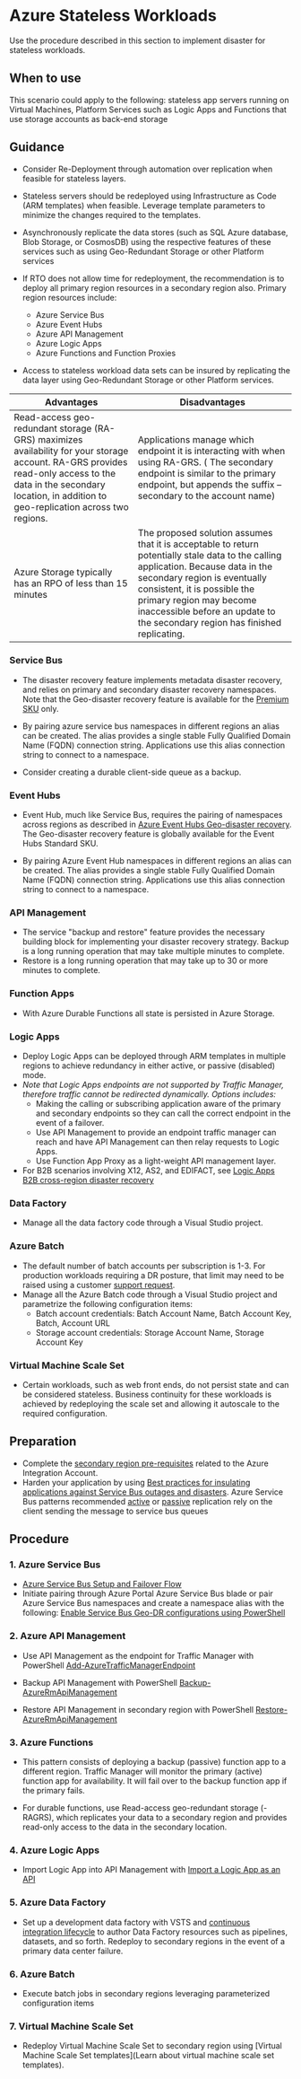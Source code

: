 # Azure Stateless Workloads

Use the procedure described in this section to implement disaster for stateless workloads.

## When to use

This scenario could apply to the following: stateless app servers running on Virtual Machines, Platform Services such as Logic Apps and Functions that use storage accounts as back-end storage

## Guidance

* Consider Re-Deployment through automation over replication when feasible for stateless layers.
* Stateless servers should be redeployed using Infrastructure as Code (ARM templates) when feasible. Leverage template parameters to minimize the changes required to the templates.
* Asynchronously replicate the data stores (such as SQL Azure database, Blob Storage, or CosmosDB) using the respective features of these services such as using Geo-Redundant Storage or other Platform services
* If RTO does not allow time for redeployment, the recommendation is to deploy all primary region resources in a secondary region also. Primary region resources include:
  * Azure Service Bus
  * Azure Event Hubs
  * Azure API Management
  * Azure Logic Apps
  * Azure Functions and Function Proxies

* Access to stateless workload data sets can be insured by replicating the data layer using Geo-Redundant Storage or other Platform services.

| __Advantages__ | __Disadvantages__ |
|------------------------------|----------------------------|
| Read-access geo-redundant storage (RA-GRS) maximizes availability for your storage account. RA-GRS provides read-only access to the data in the secondary location, in addition to geo-replication across two regions.    | Applications manage which endpoint it is interacting with when using RA-GRS. ( The secondary endpoint is similar to the primary endpoint, but appends the suffix –secondary to the account name)   |
| Azure Storage typically has an RPO of less than 15 minutes  | The proposed solution assumes that it is acceptable to return potentially stale data to the calling application. Because data in the secondary region is eventually consistent, it is possible the primary region may become inaccessible before an update to the secondary region has finished replicating.  |

### Service Bus

* The disaster recovery feature implements metadata disaster recovery, and relies on primary and secondary disaster recovery namespaces. Note that the Geo-disaster recovery feature is available for the [Premium SKU](https://docs.microsoft.com/en-us/azure/service-bus-messaging/service-bus-premium-messaging) only.

* By pairing azure service bus namespaces in different regions an alias can be created.  The alias provides a single stable Fully Qualified Domain Name (FQDN) connection string. Applications use this alias connection string to connect to a namespace.

* Consider creating a durable client-side queue as a backup.

### Event Hubs

* Event Hub, much like Service Bus, requires the pairing of namespaces across regions as described in [Azure Event Hubs Geo-disaster recovery](https://docs.microsoft.com/en-us/azure/event-hubs/event-hubs-geo-dr). The Geo-disaster recovery feature is globally available for the Event Hubs Standard SKU.

* By pairing Azure Event Hub namespaces in different regions an alias can be created.  The alias provides a single stable Fully Qualified Domain Name (FQDN) connection string. Applications use this alias connection string to connect to a namespace.

### API Management

* The service "backup and restore" feature provides the necessary building block for implementing your disaster recovery strategy. Backup is a long running operation that may take multiple minutes to complete.
* Restore is a long running operation that may take up to 30 or more minutes to complete.

### Function Apps

* With Azure Durable Functions all state is persisted in Azure Storage.

### Logic Apps

* Deploy Logic Apps can be deployed through ARM templates in multiple regions to achieve redundancy in either active, or passive (disabled) mode.
* *Note that Logic Apps endpoints are not supported by Traffic Manager, therefore traffic cannot be redirected dynamically. Options includes:*
  * Making the calling or subscribing application aware of the primary and secondary endpoints so they can call the correct endpoint in the event of a failover.
  * Use API Management to provide an endpoint traffic manager can reach and have API Management can then relay requests to Logic Apps.
  * Use Function App Proxy as a light-weight API management layer.
* For B2B scenarios involving X12, AS2, and EDIFACT, see [Logic Apps B2B cross-region disaster recovery](https://docs.microsoft.com/en-us/azure/logic-apps/logic-apps-enterprise-integration-b2b-business-continuity)

### Data Factory

* Manage all the data factory code through a Visual Studio project.

### Azure Batch

* The default number of batch accounts per subscription is 1-3. For production workloads requiring a DR posture, that limit may need to be raised using a customer [support request](https://docs.microsoft.com/en-us/azure/batch/batch-quota-limit#increase-a-quota).
* Manage all the Azure Batch code through a Visual Studio project and parametrize the following configuration items:
  * Batch account credentials: Batch Account Name,  Batch Account Key, Batch, Account URL
  * Storage account credentials: Storage Account Name, Storage Account Key

### Virtual Machine Scale Set

* Certain workloads, such as web front ends, do not persist state and can be considered stateless. Business continuity for these workloads is achieved by redeploying the scale set and allowing it autoscale to the required configuration.

## Preparation

* Complete the [secondary region pre-requisites](2.2-Azure-Secondary-Region-Prerequisites.md) related to the Azure Integration Account.
* Harden your application by using [Best practices for insulating applications against Service Bus outages and disasters](https://docs.microsoft.com/en-us/azure/service-bus-messaging/service-bus-outages-disasters). Azure Service Bus patterns recommended [active](https://docs.microsoft.com/en-us/azure/service-bus-messaging/service-bus-outages-disasters#active-replication) or [passive](https://docs.microsoft.com/en-us/azure/service-bus-messaging/service-bus-outages-disasters#passive-replication) replication rely on the client sending the message to service bus queues

## Procedure

### 1. Azure Service Bus

* [Azure Service Bus Setup and Failover Flow](https://docs.microsoft.com/en-us/azure/service-bus-messaging/service-bus-geo-dr#setup-and-failover-flow)
* Initiate pairing through Azure Portal Azure Service Bus blade or pair Azure Service Bus namespaces and create a namespace alias with the following: [Enable Service Bus Geo-DR configurations using PowerShell](https://blogs.msdn.microsoft.com/servicebus/2018/02/16/enable-service-bus-geo-dr-configurations-using-powershell/)

### 2. Azure API Management

* Use API Management as the endpoint for Traffic Manager with PowerShell [Add-AzureTrafficManagerEndpoint](https://docs.microsoft.com/en-us/powershell/module/azure/add-azuretrafficmanagerendpoint?view=azuresmps-4.0.0)

* Backup API Management with PowerShell [Backup-AzureRmApiManagement](https://docs.microsoft.com/en-us/powershell/module/azurerm.apimanagement/backup-azurermapimanagement?view=azurermps-1.7.0&redirectedfrom=msdn)

* Restore API Management in secondary region with PowerShell [Restore-AzureRmApiManagement](https://docs.microsoft.com/en-us/powershell/module/Azure/?view=azuresmps-4.0.0)

### 3. Azure Functions

* This pattern consists of deploying a backup (passive) function app to a different region. Traffic Manager will monitor the primary (active) function app for availability. It will fail over to the backup function app if the primary fails.

* For durable functions, use Read-access geo-redundant storage (-RAGRS), which replicates your data to a secondary region and provides read-only access to the data in the secondary location.

### 4. Azure Logic Apps

* Import Logic App into API Management with [Import a Logic App as an API](https://docs.microsoft.com/en-us/azure/api-management/import-logic-app-as-api)

### 5. Azure Data Factory

* Set up a development data factory with VSTS and [continuous integration lifecycle](https://docs.microsoft.com/en-us/azure/data-factory/continuous-integration-deployment#continuous-integration-lifecycle) to author Data Factory resources such as pipelines, datasets, and so forth. Redeploy to secondary regions in the event of a primary data center failure.

### 6. Azure Batch

* Execute batch jobs in secondary regions leveraging parameterized configuration items

### 7. Virtual Machine Scale Set

* Redeploy Virtual Machine Scale Set to secondary region using [Virtual Machine Scale Set templates](Learn about virtual machine scale set templates).
